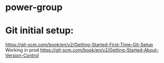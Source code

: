 # power-group
# Git initial setup:
https://git-scm.com/book/en/v2/Getting-Started-First-Time-Git-Setup
Working in prod
https://git-scm.com/book/en/v2/Getting-Started-About-Version-Control
